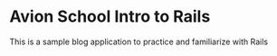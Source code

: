 # Avion School Intro to Rails

This is a sample blog application to practice and familiarize with Rails
